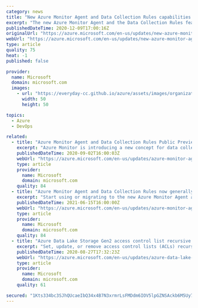 ```yaml
---
category: news
title: "New Azure Monitor Agent and Data Collection Rules capabilities released in public preview"
excerpt: "The new Azure Monitor Agent and the Data Collection Rules feature of Azure Monitor are announcing the release of several key features including support for on-premises servers (with Arc installed) and virtual machines scale sets, as well as sample ARM templates for programmatic installation and management,"
publishedDateTime: 2020-12-09T17:00:16Z
originalUrl: "https://azure.microsoft.com/en-us/updates/new-azure-monitor-agent-and-data-collection-rules-capabilities-released/"
webUrl: "https://azure.microsoft.com/en-us/updates/new-azure-monitor-agent-and-data-collection-rules-capabilities-released/"
type: article
quality: 75
heat: -1
published: false

provider:
  name: Microsoft
  domain: microsoft.com
  images:
    - url: "https://everyday-cc.github.io/azure/assets/images/organizations/microsoft.com-50x50.jpg"
      width: 50
      height: 50

topics:
  - Azure
  - DevOps

related:
  - title: "Azure Monitor Agent and Data Collection Rules Public Preview"
    excerpt: "Azure Monitor is introducing a new concept for data collection configuration and a new, unified agent for Azure Monitor in Public Preview."
    publishedDateTime: 2020-09-02T16:00:03Z
    webUrl: "https://azure.microsoft.com/en-us/updates/azure-monitor-agent-and-data-collection-rules-public-preview/"
    type: article
    provider:
      name: Microsoft
      domain: microsoft.com
    quality: 84
  - title: "Azure Monitor Agent and Data Collection Rules now generally available"
    excerpt: "Start using or migrating to the new Azure Monitor Agent and Data Collection Rules in your production environments to leverage key new capabilities and save on ingestion costs. With support for private links and direct proxies coming soon, you would be able to use these features without compromising on"
    publishedDateTime: 2021-06-15T16:00:00Z
    webUrl: "https://azure.microsoft.com/en-us/updates/azure-monitor-agent-and-data-collection-rules-now-generally-available/"
    type: article
    provider:
      name: Microsoft
      domain: microsoft.com
    quality: 84
  - title: "Azure Data Lake Storage Gen2 access control list recursive update in public preview"
    excerpt: "Set, update, or remove access control lists (ACLs) recursively for existing Azure Data Lake Storage Gen2 directories and files."
    publishedDateTime: 2020-08-27T17:32:23Z
    webUrl: "https://azure.microsoft.com/en-us/updates/azure-data-lake-storage-gen2-access-control-list-recursive-update-in-public-preview/"
    type: article
    provider:
      name: Microsoft
      domain: microsoft.com
    quality: 61

secured: "1Kts334bc3SJhQUcaeIbQ34x4B7N3xrmrLsFMDdm6IOV5lpGZNSAckb6M5Uy7ch4Yr9mcgELFzaObRfThbnk5kF2Rb4k2ZktRWT8CSIUHPkefAGgy9m0YIOT8YjUKzDVUetREVz8rlEeYR53m2mUjG4y41hkn6kG7J40LgUmStvLVQa+xl3rOeI7zOC6Ck8QB5TIuUQ0FPIQ+dITCBrnvNydp6WOHNkZRVf+b9q1gWHqb1NvWTYxAoCtSgXhW/jJpw5oG7hnd7wR82QWiEtzYPjtq5HX5wxzHGPX9MIP8IXB5NQf1bRR5ycWlOY4/U1EX40kg799hwxX37SkdrpVVeq+CrdX2hhZbSq6fFlT9j0=;NR0g3cwE0mk37lBUXHwW6A=="
---
```


